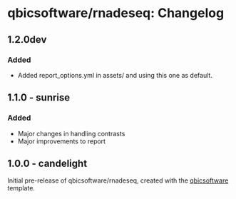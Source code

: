 # qbicsoftware/rnadeseq: Changelog

## 1.2.0dev

### Added

- Added report_options.yml in assets/ and using this one as default.

## 1.1.0 - sunrise

### Added

- Major changes in handling contrasts
- Major improvements to report

## 1.0.0 - candelight

Initial pre-release of qbicsoftware/rnadeseq, created with the [qbicsoftware](http://nf-co.re/) template.
